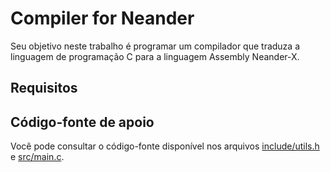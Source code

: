 # Compiler for Neander

Seu objetivo neste trabalho é programar um compilador que traduza a linguagem de programação C para a linguagem 
Assembly Neander-X.

## Requisitos

## Código-fonte de apoio

Você pode consultar o código-fonte disponível nos arquivos [include/utils.h](include/utils.h) e [src/main.c](src/main.c).

